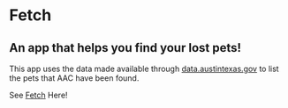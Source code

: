 # Fetch
## An app that helps you find your lost pets!

This app uses the data made available through [data.austintexas.gov](https://data.austintexas.gov/) to list the pets that AAC have been found.

See [Fetch](https://columbo-173504.appspot.com/) Here!
